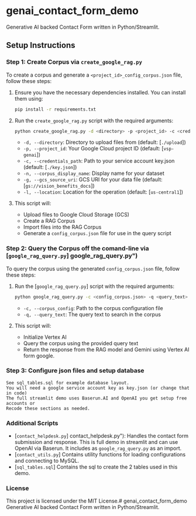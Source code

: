 # genai_contact_form_demo
Generative AI backed Contact Form written in Python/Streamlit.

## Setup Instructions

### Step 1: Create Corpus via `create_google_rag.py`

To create a corpus and generate a `<project_id>_config_corpus.json` file, follow these steps:

1. Ensure you have the necessary dependencies installed. You can install them using:
    ```sh
    pip install -r requirements.txt
    ```

2. Run the `create_google_rag.py` script with the required arguments:
    ```sh
    python create_google_rag.py -d <directory> -p <project_id> -c <credentials_path> -n <corpus_display_name> -g <gcs_source_uri> -l <location>
    ```

    - `-d, --directory`: Directory to upload files from (default: [`./upload`])
    - `-p, --project_id`: Your Google Cloud project ID (default: [`vsp-genai`])
    - `-c, --credentials_path`: Path to your service account key.json (default: [`./key.json`])
    - `-n, --corpus_display_name`: Display name for your dataset
    - `-g, --gcs_source_uri`: GCS URI for your data file (default: [`gs://vision_benefits_docs`])
    - `-l, --location`: Location for the operation (default: [`us-central1`])

3. This script will:
    - Upload files to Google Cloud Storage (GCS)
    - Create a RAG Corpus
    - Import files into the RAG Corpus
    - Generate a `config_corpus.json` file for use in the query script

### Step 2: Query the Corpus off the comand-line via [`google_rag_query.py`] google_rag_query.py")

To query the corpus using the generated `config_corpus.json` file, follow these steps:

1. Run the [`google_rag_query.py`] script with the required arguments:
    ```sh
    python google_rag_query.py -c <config_corpus.json> -q <query_text>
    ```

    - `-c, --corpus_config`: Path to the corpus configuration file
    - `-q, --query_text`: The query text to search in the corpus

2. This script will:
    - Initialize Vertex AI
    - Query the corpus using the provided query text
    - Return the response from the RAG model and Gemini using Vertex AI form google.

### Step 3: Configure json files and setup database
    See sql_tables.sql for example database layout.
    You will need a google service account key as key.json (or change that in code)
    The full streamlit demo uses Baserun.AI and OpenAI you get setup free accounts or
    Recode these sections as needed.

### Additional Scripts 

- [`contact_helpdesk.py`] contact_helpdesk.py"): Handles the contact form submission and response.
    This is full demo in streamlit and can use OpenAI via Baserun. It includes as `google_rag_query.py` as 
    an import.
- [`contact_utils.py`] Contains utility functions for loading configurations and connecting to MySQL.
- [`sql_tables.sql`] Contains the sql to create the 2 tables used in this demo.


### License

This project is licensed under the MIT License.# genai_contact_form_demo
Generative AI backed Contact Form written in Python/Streamlit.
